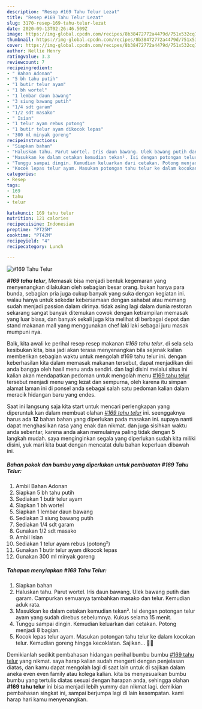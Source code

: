 ```yaml
---
description: "Resep #169 Tahu Telur Lezat"
title: "Resep #169 Tahu Telur Lezat"
slug: 3170-resep-169-tahu-telur-lezat
date: 2020-09-13T02:26:46.509Z
image: https://img-global.cpcdn.com/recipes/8b38472772a4479d/751x532cq70/169-tahu-telur-foto-resep-utama.jpg
thumbnail: https://img-global.cpcdn.com/recipes/8b38472772a4479d/751x532cq70/169-tahu-telur-foto-resep-utama.jpg
cover: https://img-global.cpcdn.com/recipes/8b38472772a4479d/751x532cq70/169-tahu-telur-foto-resep-utama.jpg
author: Nellie Henry
ratingvalue: 3.3
reviewcount: 7
recipeingredient:
- " Bahan Adonan"
- "5 bh tahu putih"
- "1 butir telur ayam"
- "1 bh wortel"
- "1 lembar daun bawang"
- "3 siung bawang putih"
- "1/4 sdt garam"
- "1/2 sdt masako"
- " Isian"
- "1 telur ayam rebus potong"
- "1 butir telur ayam dikocok lepas"
- "300 ml minyak goreng"
recipeinstructions:
- "Siapkan bahan"
- "Haluskan tahu. Parut wortel. Iris daun bawang. Ulek bawang putih dan garam. Campurkan semuanya tambahkan masako dan telur. Kemudian aduk rata."
- "Masukkan ke dalam cetakan kemudian tekan². Isi dengan potongan telur ayam yang sudah direbus sebelumnya. Kukus selama 15 menit."
- "Tunggu sampai dingin. Kemudian keluarkan dari cetakan. Potong menjadi 8 bagian."
- "Kocok lepas telur ayam. Masukan potongan tahu telur ke dalam kocokan telur. Kemudian goreng hingga kecoklatan. Sajikan... 👩‍🍳"
categories:
- Resep
tags:
- 169
- tahu
- telur

katakunci: 169 tahu telur 
nutrition: 121 calories
recipecuisine: Indonesian
preptime: "PT25M"
cooktime: "PT42M"
recipeyield: "4"
recipecategory: Lunch

---
```



![#169 Tahu Telur](https://img-global.cpcdn.com/recipes/8b38472772a4479d/751x532cq70/169-tahu-telur-foto-resep-utama.jpg)

<b><i>#169 tahu telur</i></b>, Memasak bisa menjadi bentuk kegemaran yang menyenangkan dilakukan oleh sebagian besar orang. bukan hanya para bunda, sebagian pria juga cukup banyak yang suka dengan kegiatan ini. walau hanya untuk sekedar kebersamaan dengan sahabat atau memang sudah menjadi passion dalam dirinya. tidak asing lagi dalam dunia restoran sekarang sangat banyak ditemukan cowok dengan ketrampilan memasak yang luar biasa, dan banyak sekali juga kita melihat di berbagai depot dan stand makanan mall yang menggunakan chef laki laki sebagai juru masak mumpuni nya.

Baik, kita awali ke perihal resep resep makanan <i>#169 tahu telur</i>. di sela sela kesibukan kita, bisa jadi akan terasa menyenangkan bila sejenak kalian memberikan sebagian waktu untuk mengolah #169 tahu telur ini. dengan keberhasilan kita dalam memasak makanan tersebut, dapat menjadikan diri anda bangga oleh hasil menu anda sendiri. dan lagi disini melalui situs ini kalian akan mendapatkan pedoman untuk mengolah menu <u>#169 tahu telur</u> tersebut menjadi menu yang lezat dan sempurna, oleh karena itu simpan alamat laman ini di ponsel anda sebagai salah satu pedoman kalian dalam meracik hidangan baru yang endes.




Saat ini langsung saja kita start untuk mencari perlengkapan yang diperuntuk kan dalam membuat olahan <u><i>#169 tahu telur</i></u> ini. seenggaknya harus ada <b>12</b> bahan bahan yang diperlukan pada masakan ini. supaya nanti dapat menghasilkan rasa yang enak dan nikmat. dan juga sisihkan waktu anda sebentar, karena anda akan memulainya paling tidak dengan <b>5</b> langkah mudah. saya menginginkan segala yang diperlukan sudah kita miliki disini, yuk mari kita buat dengan mencatat dulu bahan keperluan dibawah ini.

<!--inarticleads1-->

##### Bahan pokok dan bumbu yang diperlukan untuk pembuatan #169 Tahu Telur:

1. Ambil  Bahan Adonan
1. Siapkan 5 bh tahu putih
1. Sediakan 1 butir telur ayam
1. Siapkan 1 bh wortel
1. Siapkan 1 lembar daun bawang
1. Sediakan 3 siung bawang putih
1. Sediakan 1/4 sdt garam
1. Gunakan 1/2 sdt masako
1. Ambil  Isian
1. Sediakan 1 telur ayam rebus (potong²)
1. Gunakan 1 butir telur ayam dikocok lepas
1. Gunakan 300 ml minyak goreng




<!--inarticleads2-->

##### Tahapan menyiapkan #169 Tahu Telur:

1. Siapkan bahan
1. Haluskan tahu. Parut wortel. Iris daun bawang. Ulek bawang putih dan garam. Campurkan semuanya tambahkan masako dan telur. Kemudian aduk rata.
1. Masukkan ke dalam cetakan kemudian tekan². Isi dengan potongan telur ayam yang sudah direbus sebelumnya. Kukus selama 15 menit.
1. Tunggu sampai dingin. Kemudian keluarkan dari cetakan. Potong menjadi 8 bagian.
1. Kocok lepas telur ayam. Masukan potongan tahu telur ke dalam kocokan telur. Kemudian goreng hingga kecoklatan. Sajikan... 👩‍🍳




Demikianlah sedikit pembahasan hidangan perihal bumbu bumbu <u>#169 tahu telur</u> yang nikmat. saya harap kalian sudah mengerti dengan penjelasan diatas, dan kamu dapat mengolah lagi di saat lain untuk di sajikan dalam aneka even even family atau kolega kalian. kita bs menyesuaikan bumbu bumbu yang tertulis diatas sesuai dengan harapan anda, sehingga olahan <b>#169 tahu telur</b> ini bisa menjadi lebih yummy dan nikmat lagi. demikian pembahasan singkat ini, sampai berjumpa lagi di lain kesempatan. kami harap hari kamu menyenangkan.
